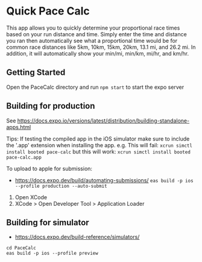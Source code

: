 # Quick Pace Calc

This app allows you to quickly determine your proportional race times based on your run distance and time. Simply enter the time and distance you ran then automatically see what a proportional time would be for common race distances like 5km, 10km, 15km, 20km, 13.1 mi, and 26.2 mi. In addition, it will automatically show your min/mi, min/km, mi/hr, and km/hr.

## Getting Started

Open the PaceCalc directory and run `npm start` to start the expo server

## Building for production

See https://docs.expo.io/versions/latest/distribution/building-standalone-apps.html

Tips: If testing the compiled app in the iOS simulator make sure to include the '.app' extension when installing the app.
e.g. This will fail:
`xcrun simctl install booted pace-calc`
but this will work:
`xcrun simctl install booted pace-calc.app`

To upload to apple for submission:

- https://docs.expo.dev/build/automating-submissions/
  `eas build -p ios --profile production --auto-submit`

1. Open XCode
2. XCode > Open Developer Tool > Application Loader

## Building for simulator

- https://docs.expo.dev/build-reference/simulators/

```
cd PaceCalc
eas build -p ios --profile preview
```
